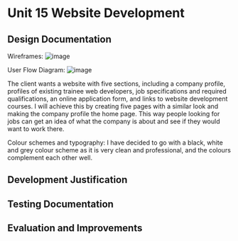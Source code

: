 # Unit 15 Website Development

## Design Documentation
Wireframes:
![image](https://github.com/user-attachments/assets/9df8185d-4c2d-47b6-88a1-20c74f23afc2)

User Flow Diagram:
![image](https://github.com/user-attachments/assets/51c9dd9b-d105-47b6-b7f8-029bda4333f6)

The client wants a website with five sections, including a company profile, profiles of existing trainee web developers,
job specifications and required qualifications, an online application form, and links to website development courses. 
I will achieve this by creating five pages with a similar look and making the company profile the home page. This way
people looking for jobs can get an idea of what the company is about and see if they would want to work there.

Colour schemes and typography:
I have decided to go with a black, white and grey colour scheme as it is very clean and professional, and the colours complement each other well.

## Development Justification


## Testing Documentation

  
## Evaluation and Improvements
